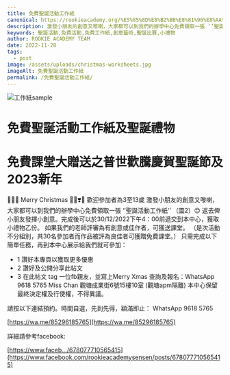 ```yaml
---
title: 免費聖誕活動工作紙
canonical: https://rookieacademy.org/%E5%85%8D%E8%B2%BB%E8%81%96%E8%AA%95%E6%B4%BB%E5%8B%95%E5%B7%A5%E4%BD%9C%E7%B4%99/
description: 激發小朋友的創意又嚟喇，大家都可以到我們的辦學中心免費領取一張 ‘’聖誕活動工作紙‘’ （圖2）😍 返去俾小朋友發揮小創意。完成後可以於30/12/2022下午4：00前遞交到本中心，獲取小禮物乙份。
keywords: 聖誕活動,免費活動,免費工作紙,創意藝術,聖誕比賽,小禮物
author: ROOKIE ACADEMY TEAM
date: 2022-11-28
tags:
  - post
image: /assets/uploads/christmas-worksheets.jpg
imageAlt: 免費聖誕活動工作紙
permalink: /免費聖誕活動工作紙/
---
```

![工作紙sample](/assets/uploads/christmas-worksheets-2.jpg)
# 免費聖誕活動工作紙及聖誕禮物 
# 免費課堂大贈送之普世歡騰慶賀聖誕節及2023新年
🤭🎅🏻 Merry Christmas 💃🏼❣️💖 歡迎參加者為3至13歲
激發小朋友的創意又嚟喇，大家都可以到我們的辦學中心免費領取一張 ‘’聖誕活動工作紙‘’ （圖2）😍 返去俾小朋友發揮小創意。完成後可以於30/12/2022下午4：00前遞交到本中心，獲取小禮物乙份。
如果我們的老師評審為有創意或佳作者，可獲送課堂。
（是次活動不分組別，共30名參加者而作品被評為良佳者可獲贈免費課堂。）
只需完成以下簡單任務，再到本中心展示給我們就可參加：
- 1 讚好本專頁以獲取更多優惠
- 2 讚好及公開分享此帖文
- 3 在此帖文 tag 一位fb親友，並寫上Merry Xmas
查詢及報名：WhatsApp 9618 5765 Miss Chan
觀塘成業街6號15樓10室 (觀塘apm隔離)
本中心保留最終決定權及行使權，不得異議。

請按以下連結預約。時間自選，先到先得，額滿即止：
 WhatsApp 9618 5765 

[https://wa.me/85296185765](https://wa.me/85296185765)

詳細請參考facebook:

[https://www.faceb.../678077710565415](https://www.facebook.com/rookieacademysensen/posts/678077710565415)
